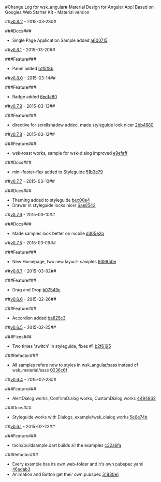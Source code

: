 #Change Log for wsk_angular#
Material Design for Angular App! Based on Googles Web Starter Kit - Material version

##[v0.8.2](http://github.com/mikemitterer/dart-wsk-angular/compare/v0.8.1...v0.8.2) - 2015-03-23##

###Docs###
* Single Page Application Sample added [a600715](http://github.com/mikemitterer/dart-wsk-angular/commit/a600715c5f8ca7d329ca55679d9fb7450875c042)

##[v0.8.1](http://github.com/mikemitterer/dart-wsk-angular/compare/v0.8.0...v0.8.1) - 2015-03-20##

###Feature###
* Panel added [b1f5f8b](http://github.com/mikemitterer/dart-wsk-angular/commit/b1f5f8b5b8adf3be552a220409db9bae3c05f814)

##[v0.8.0](http://github.com/mikemitterer/dart-wsk-angular/compare/v0.7.9...v0.8.0) - 2015-03-14##

###Feature###
* Badge added [6edfa80](http://github.com/mikemitterer/dart-wsk-angular/commit/6edfa801e4e87903b8f108c6848a331de0439b69)

##[v0.7.9](http://github.com/mikemitterer/dart-wsk-angular/compare/v0.7.8...v0.7.9) - 2015-03-13##

###Feature###
* directive for scrollshadow added, made styleguide look nicer [2bb4680](http://github.com/mikemitterer/dart-wsk-angular/commit/2bb46804fdbec3beefe8d9d4d58341dff8e0b1c8)

##[v0.7.8](http://github.com/mikemitterer/dart-wsk-angular/compare/v0.7.7...v0.7.8) - 2015-03-12##

###Feature###
* wsk-toast works, sample for wsk-dialog improved [e9efaff](http://github.com/mikemitterer/dart-wsk-angular/commit/e9efaff63759ce17203be7c20427b2f9caa51a93)

###Docs###
* mini-footer-flex added to Styleguide [51b3e79](http://github.com/mikemitterer/dart-wsk-angular/commit/51b3e7927d89d1759cc110ac9f4a0a363e06d838)

##[v0.7.7](http://github.com/mikemitterer/dart-wsk-angular/compare/v0.7.6...v0.7.7) - 2015-03-10##

###Docs###
* Theming added to styleguide [bec00e4](http://github.com/mikemitterer/dart-wsk-angular/commit/bec00e4323d6302184396d83aa3256ac9d6f4b6b)
* Drawer in styleguide looks nicer [6ae8542](http://github.com/mikemitterer/dart-wsk-angular/commit/6ae8542a5e180e799fd01d79490340532b09c305)

##[v0.7.6](http://github.com/mikemitterer/dart-wsk-angular/compare/v0.7.5...v0.7.6) - 2015-03-10##

###Docs###
* Made samples look better on mobile [d305e2b](http://github.com/mikemitterer/dart-wsk-angular/commit/d305e2bbd2b26bdf5a7146ceba3ed280dd7c22b2)

##[v0.7.5](http://github.com/mikemitterer/dart-wsk-angular/compare/v0.6.7...v0.7.5) - 2015-03-09##

###Feature###
* New Homepage, two new layout- samples [909850e](http://github.com/mikemitterer/dart-wsk-angular/commit/909850e6afa55c49eda80c9f1517b1b63ef95a1e)

##[v0.6.7](http://github.com/mikemitterer/dart-wsk-angular/compare/v0.6.6-d+d-desktop...v0.6.7) - 2015-03-02##

###Feature###
* Drag and Drop [b07549c](http://github.com/mikemitterer/dart-wsk-angular/commit/b07549c70255f6083b0d4ca2670acb799c2a03a1)

##[v0.6.6](http://github.com/mikemitterer/dart-wsk-angular/compare/v0.6.5...v0.6.6) - 2015-02-26##

###Feature###
* Accordion added [ba825c3](http://github.com/mikemitterer/dart-wsk-angular/commit/ba825c34b5ea6864f28edc67ccb349d18ac79965)

##[v0.6.5](http://github.com/mikemitterer/dart-wsk-angular/compare/v0.6.4...v0.6.5) - 2015-02-25##

###Fixes###
* Two times 'switch' in styleguide, fixes #1 [b2f6195](http://github.com/mikemitterer/dart-wsk-angular/commit/b2f6195c3d0437dc0c5b5dd9a9ea387316fd9417)

###Refactor###
* All samples refere now to styles in wsk_angular/sass instead of wsk_material/sass [0336c6f](http://github.com/mikemitterer/dart-wsk-angular/commit/0336c6f066b1c735d394a93d01922e1bf9b07e74)

##[v0.6.4](http://github.com/mikemitterer/dart-wsk-angular/compare/v0.6.3...v0.6.4) - 2015-02-23##

###Feature###
* AlertDialog works, ConfirmDialog works, CustomDialog works [4484962](http://github.com/mikemitterer/dart-wsk-angular/commit/44849629b486d4be1865f85b8d2fe01d43fdc6bb)

###Docs###
* Styleguide works with Dialogs, example/wsk_dialog works [5e6e74b](http://github.com/mikemitterer/dart-wsk-angular/commit/5e6e74b7e48b1d200b1837dd0d5e4b51ef0f132f)

##[v0.6.1](http://github.com/mikemitterer/dart-wsk-angular/compare/v0.6.0...v0.6.1) - 2015-02-22##

###Feature###
* tools/buildsample.dart builds all the examples [c32a6fa](http://github.com/mikemitterer/dart-wsk-angular/commit/c32a6fa52449073eed4db1adce884f62b6971a05)

###Refactor###
* Every example has its own web-folder and it's own pubspec.yaml [46adab3](http://github.com/mikemitterer/dart-wsk-angular/commit/46adab344efe42a7813a1c5156069e5dcf4dbc08)
* Animation and Button get their own pubspec [31830e1](http://github.com/mikemitterer/dart-wsk-angular/commit/31830e1fd4a74074566b4a831dfec5e26f1494a8)
